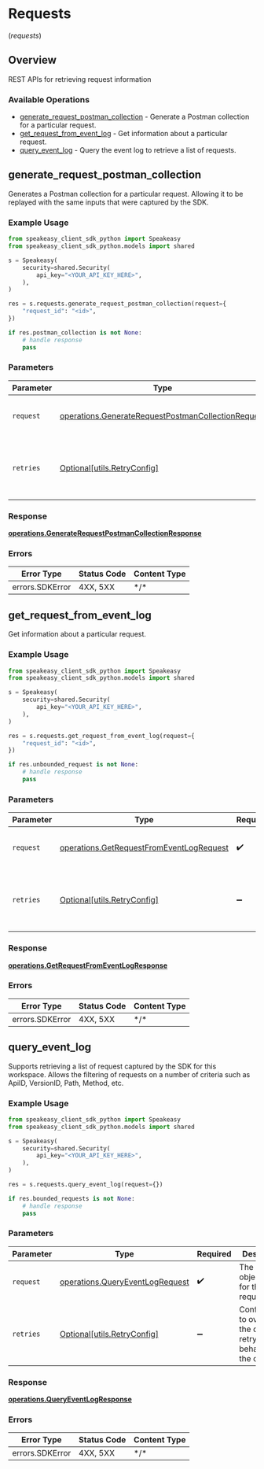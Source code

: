 # Requests
(*requests*)

## Overview

REST APIs for retrieving request information

### Available Operations

* [generate_request_postman_collection](#generate_request_postman_collection) - Generate a Postman collection for a particular request.
* [get_request_from_event_log](#get_request_from_event_log) - Get information about a particular request.
* [query_event_log](#query_event_log) - Query the event log to retrieve a list of requests.

## generate_request_postman_collection

Generates a Postman collection for a particular request. 
Allowing it to be replayed with the same inputs that were captured by the SDK.

### Example Usage

```python
from speakeasy_client_sdk_python import Speakeasy
from speakeasy_client_sdk_python.models import shared

s = Speakeasy(
    security=shared.Security(
        api_key="<YOUR_API_KEY_HERE>",
    ),
)

res = s.requests.generate_request_postman_collection(request={
    "request_id": "<id>",
})

if res.postman_collection is not None:
    # handle response
    pass

```

### Parameters

| Parameter                                                                                                                | Type                                                                                                                     | Required                                                                                                                 | Description                                                                                                              |
| ------------------------------------------------------------------------------------------------------------------------ | ------------------------------------------------------------------------------------------------------------------------ | ------------------------------------------------------------------------------------------------------------------------ | ------------------------------------------------------------------------------------------------------------------------ |
| `request`                                                                                                                | [operations.GenerateRequestPostmanCollectionRequest](../../models/operations/generaterequestpostmancollectionrequest.md) | :heavy_check_mark:                                                                                                       | The request object to use for the request.                                                                               |
| `retries`                                                                                                                | [Optional[utils.RetryConfig]](../../models/utils/retryconfig.md)                                                         | :heavy_minus_sign:                                                                                                       | Configuration to override the default retry behavior of the client.                                                      |

### Response

**[operations.GenerateRequestPostmanCollectionResponse](../../models/operations/generaterequestpostmancollectionresponse.md)**

### Errors

| Error Type      | Status Code     | Content Type    |
| --------------- | --------------- | --------------- |
| errors.SDKError | 4XX, 5XX        | \*/\*           |

## get_request_from_event_log

Get information about a particular request.

### Example Usage

```python
from speakeasy_client_sdk_python import Speakeasy
from speakeasy_client_sdk_python.models import shared

s = Speakeasy(
    security=shared.Security(
        api_key="<YOUR_API_KEY_HERE>",
    ),
)

res = s.requests.get_request_from_event_log(request={
    "request_id": "<id>",
})

if res.unbounded_request is not None:
    # handle response
    pass

```

### Parameters

| Parameter                                                                                            | Type                                                                                                 | Required                                                                                             | Description                                                                                          |
| ---------------------------------------------------------------------------------------------------- | ---------------------------------------------------------------------------------------------------- | ---------------------------------------------------------------------------------------------------- | ---------------------------------------------------------------------------------------------------- |
| `request`                                                                                            | [operations.GetRequestFromEventLogRequest](../../models/operations/getrequestfromeventlogrequest.md) | :heavy_check_mark:                                                                                   | The request object to use for the request.                                                           |
| `retries`                                                                                            | [Optional[utils.RetryConfig]](../../models/utils/retryconfig.md)                                     | :heavy_minus_sign:                                                                                   | Configuration to override the default retry behavior of the client.                                  |

### Response

**[operations.GetRequestFromEventLogResponse](../../models/operations/getrequestfromeventlogresponse.md)**

### Errors

| Error Type      | Status Code     | Content Type    |
| --------------- | --------------- | --------------- |
| errors.SDKError | 4XX, 5XX        | \*/\*           |

## query_event_log

Supports retrieving a list of request captured by the SDK for this workspace.
Allows the filtering of requests on a number of criteria such as ApiID, VersionID, Path, Method, etc.

### Example Usage

```python
from speakeasy_client_sdk_python import Speakeasy
from speakeasy_client_sdk_python.models import shared

s = Speakeasy(
    security=shared.Security(
        api_key="<YOUR_API_KEY_HERE>",
    ),
)

res = s.requests.query_event_log(request={})

if res.bounded_requests is not None:
    # handle response
    pass

```

### Parameters

| Parameter                                                                          | Type                                                                               | Required                                                                           | Description                                                                        |
| ---------------------------------------------------------------------------------- | ---------------------------------------------------------------------------------- | ---------------------------------------------------------------------------------- | ---------------------------------------------------------------------------------- |
| `request`                                                                          | [operations.QueryEventLogRequest](../../models/operations/queryeventlogrequest.md) | :heavy_check_mark:                                                                 | The request object to use for the request.                                         |
| `retries`                                                                          | [Optional[utils.RetryConfig]](../../models/utils/retryconfig.md)                   | :heavy_minus_sign:                                                                 | Configuration to override the default retry behavior of the client.                |

### Response

**[operations.QueryEventLogResponse](../../models/operations/queryeventlogresponse.md)**

### Errors

| Error Type      | Status Code     | Content Type    |
| --------------- | --------------- | --------------- |
| errors.SDKError | 4XX, 5XX        | \*/\*           |